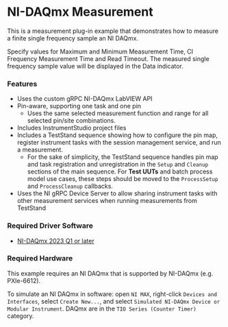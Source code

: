 # NI-DAQmx Measurement

This is a measurement plug-in example that demonstrates how to measure a finite single frequency sample an NI DAQmx.

Specify values for Maximum and Minimum Measurement Time, CI Frequency Measurement Time and Read Timeout. The measured single frequency sample value will be displayed in the Data indicator.

### Features

- Uses the custom gRPC NI-DAQmx LabVIEW API
- Pin-aware, supporting one task and one pin
  - Uses the same selected measurement function and range for all selected pin/site combinations.
- Includes InstrumentStudio project files
- Includes a TestStand sequence showing how to configure the pin map, register
  instrument tasks with the session management service, and run a measurement.
  - For the sake of simplicity, the TestStand sequence handles pin map and task registration and unregistration in the `Setup` and `Cleanup` sections of the main sequence. For **Test UUTs** and batch process model use cases, these steps should be moved to the `ProcessSetup` and `ProcessCleanup` callbacks.
- Uses the NI gRPC Device Server to allow sharing instrument tasks with other
  measurement services when running measurements from TestStand

### Required Driver Software

- [NI-DAQmx 2023 Q1 or later](https://www.ni.com/en/support/downloads/drivers/download.ni-daq-mx.html#477807)

### Required Hardware

This example requires an NI DAQmx that is supported by NI-DAQmx (e.g. PXIe-6612).

To simulate an NI DAQmx in software: open `NI MAX`, right-click `Devices and Interfaces`,
select `Create New...`, and select `Simulated NI-DAQmx Device or Modular Instrument`.
DAQmx are in the `TIO Series (Counter Timer)` category.
